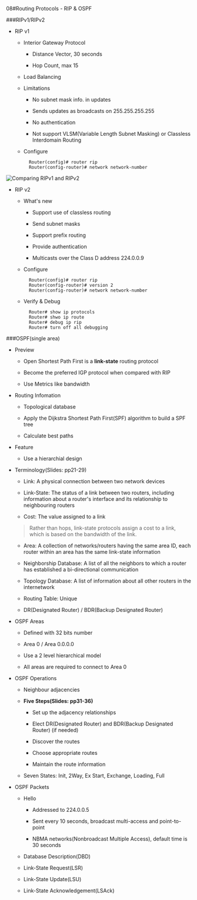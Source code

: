 08#Routing Protocols - RIP & OSPF

###RIPv1/RIPv2

+ RIP v1

	- Interior Gateway Protocol
	
		+ Distance Vector, 30 seconds
		
		+ Hop Count, max 15
		
	- Load Balancing
	
	- Limitations
	
		+ No subnet mask info. in updates
		
		+ Sends updates as broadcasts on 255.255.255.255
		
		+ No authentication
		
		+ Not support VLSM(Variable Length Subnet Masking) or Classless Interdomain Routing
		
	- Configure
	
			Router(config)# router rip
			Router(config-router)# network network-number
			
![Comparing RIPv1 and RIPv2]()

+ RIP v2

	- What's new
	
		+ Support use of classless routing
		
		+ Send subnet masks
		
		+ Support prefix routing
		
		+ Provide authentication
		
		+ Multicasts over the Class D address 224.0.0.9
		
	- Configure
	
			Router(config)# router rip
			Router(config-router)# version 2
			Router(config-router)# network network-number
			
	- Verify & Debug
	
			Router# show ip protocols
			Router# shwo ip route
			Router# debug ip rip
			Router# turn off all debugging
			
###OSPF(single area)

+ Preview

	- Open Shortest Path First is a **link-state** routing protocol
	
	- Become the preferred IGP protocol when compared with RIP
	
	- Use Metrics like bandwidth
	
+ Routing Infomation

	- Topological database
	
	- Apply the Dijkstra Shortest Path First(SPF) algorithm to build a SPF tree
	
	- Calculate best paths
	
+ Feature

	- Use a hierarchial design
	
+ Terminology(Slides: pp21-29)

	- Link: A physical connection between two network devices
	
	- Link-State: The status of a link between two routers, including  information about a router's interface and its relationship to neighbouring routers
	
	- Cost: The value assigned to a link

	> Rather than hops, link-state protocols assign a cost to a link, which is based on the bandwidth of the link.
	
	- Area: A collection of networks/routers having the same area ID, each router within an area has the same link-state information
	
	- Neighborship Database: A list of all the neighbors to which a router has established a bi-directional communication
	
	- Topology Database: A list of information about all other routers in the internetwork
	
	- Routing Table: Unique
	
	- DR(Designated Router) / BDR(Backup Designated Router)
	
+ OSPF Areas

	- Defined with 32 bits number
	
	- Area 0 / Area 0.0.0.0
	
	- Use a 2 level hierarchical model
	
	- All areas are required to connect to Area 0
	
+ OSPF Operations

	- Neighbour adjacencies
	
	- **Five Steps(Slides: pp31-36)**
	
		+ Set up the adjacency relationships
		
		+ Elect DR(Designated Router) and BDR(Backup Designated Router) (if needed)

		+ Discover the routes

		+ Choose appropriate routes

		+ Maintain the route information
		
	- Seven States: Init, 2Way, Ex Start, Exchange, Loading, Full
	
+ OSPF Packets

	- Hello
	
		+ Addressed to 224.0.0.5
		
		+ Sent every 10 seconds, broadcast multi-access and point-to-point
		+ NBMA networks(Nonbroadcast Multiple Access), default time is 30 seconds
	
	- Database Description(DBD)
	
	- Link-State Request(LSR)
	
	- Link-State Update(LSU)
	
	- Link-State Acknowledgement(LSAck)